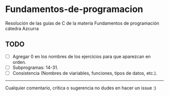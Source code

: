 # Fundamentos-de-programacion

Resolución de las guías de C de la materia Fundamentos de programación cátedra Azcurra

## TODO

- [ ] Agregar 0 en los nombres de los ejercicios para que aparezcan en orden.
- [ ] Subprogramas: 14-31.
- [ ] Consistencia (Nombres de viariables, funciones, tipos de datos, etc.).

---

Cualquier comentario, crítica o sugerencia no dudes en hacer un issue :)
